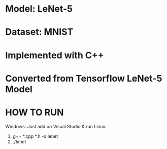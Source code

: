 # Model: LeNet-5
# Dataset: MNIST
# Implemented with C++
# Converted from Tensorflow LeNet-5 Model

# HOW TO RUN
Windows: Just add on Visual Studio & run
Linux: 
1) g++ *.cpp *.h -o lenet
2) ./lenet
